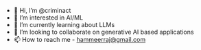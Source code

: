 - 👋 Hi, I’m @criminact
- 👀 I’m interested in AI/ML
- 🌱 I’m currently learning about LLMs
- 💞️ I’m looking to collaborate on generative AI based applications
- 📫 How to reach me - hammeerraj@gmail.com
<!---
criminact/criminact is a ✨ special ✨ repository because its `README.md` (this file) appears on your GitHub profile.
You can click the Preview link to take a look at your changes.
--->

